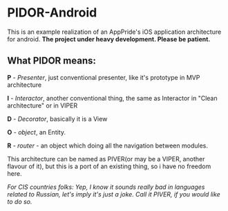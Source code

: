 # PIDOR-Android
This is an example realization of an AppPride's iOS application architecture for android. **The project under heavy development. Please be patient.**
## What PIDOR means:
**P** - *Presenter*, just conventional presenter, like it's prototype in MVP architecture

**I** - *Interactor*, another conventional thing, the same as Interactor in "Clean architecture" or in VIPER

**D** - *Decorator*, basically it is a View

**O** - *object*, an Entity.

**R** - *router* - an object which doing all the navigation between modules.


This architecture can be named as PIVER(or may be a VIPER, another flavour of it), but this is a port of an existing thing, so i have no freedom here.

*For CIS countries folks: Yep, I know it sounds really bad in languages related to Russian, let's imply it's just a joke. Call it PIVER, if you would like to do so.*
